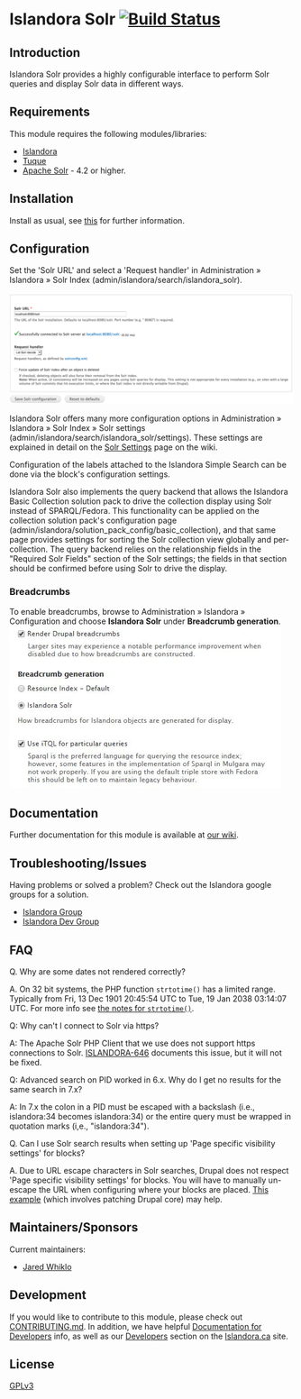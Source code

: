 # Islandora Solr [![Build Status](https://travis-ci.org/Islandora/islandora_solr_search.png?branch=7.x)](https://travis-ci.org/Islandora/islandora_solr_search)

## Introduction

Islandora Solr provides a highly configurable interface to perform Solr queries and display Solr data in different ways.

## Requirements

This module requires the following modules/libraries:

* [Islandora](https://github.com/islandora/islandora)
* [Tuque](https://github.com/islandora/tuque)
* [Apache Solr](https://lucene.apache.org/solr/) - 4.2 or higher.

## Installation
 
 Install as usual, see [this](https://drupal.org/documentation/install/modules-themes/modules-7) for further information.
 
## Configuration
 
Set the 'Solr URL' and select a 'Request handler' in Administration » Islandora » Solr Index (admin/islandora/search/islandora_solr).

![Configuration](docs/solr-basic-settings.png)

Islandora Solr offers many more configuration options in Administration » Islandora » Solr Index » Solr settings (admin/islandora/search/islandora_solr/settings). These settings are explained in detail on the [Solr Settings](https://wiki.duraspace.org/display/ISLANDORA/Islandora+Solr+Settings) page on the wiki.

Configuration of the labels attached to the Islandora Simple Search can be done via the block's configuration settings.

Islandora Solr also implements the query backend that allows the Islandora Basic Collection solution pack to drive the collection display using Solr instead of SPARQL/Fedora. This functionality can be applied on the collection solution pack's configuration page (admin/islandora/solution_pack_config/basic_collection), and that same page provides settings for sorting the Solr collection view globally and per-collection. The query backend relies on the relationship fields in the "Required Solr Fields" section of the Solr settings; the fields in that section should be confirmed before using Solr to drive the display.

### Breadcrumbs
To enable breadcrumbs, browse to Administration » Islandora » Configuration and choose **Islandora Solr** under **Breadcrumb generation**.
![Configuration](docs/solr-breadcrumbs.jpg)

## Documentation

Further documentation for this module is available at [our wiki](https://wiki.duraspace.org/display/ISLANDORA/Islandora+Solr).

## Troubleshooting/Issues
 
 Having problems or solved a problem? Check out the Islandora google groups for a solution.
 
 * [Islandora Group](https://groups.google.com/forum/?hl=en&fromgroups#!forum/islandora)
 * [Islandora Dev Group](https://groups.google.com/forum/?hl=en&fromgroups#!forum/islandora-dev)
 
## FAQ

Q. Why are some dates not rendered correctly?
 
A. On 32 bit systems, the PHP function `strtotime()` has a limited range. Typically from Fri, 13 Dec 1901 20:45:54 UTC to Tue, 19 Jan 2038 03:14:07 UTC. For more info see [the notes for `strtotime()`](https://secure.php.net/manual/en/function.strtotime.php#refsect1-function.strtotime-notes).

Q: Why can't I connect to Solr via https?

A: The Apache Solr PHP Client that we use does not support https connections to Solr. [ISLANDORA-646](https://jira.duraspace.org/browse/ISLANDORA-646) documents this issue, but it will not be fixed.

Q: Advanced search on PID worked in 6.x. Why do I get no results for the same search in 7.x?

A: In 7.x the colon in a PID must be escaped with a backslash (i.e., islandora:34 becomes islandora\:34) or the entire query must be wrapped in quotation marks  (i,e., "islandora:34").

Q. Can I use Solr search results when setting up 'Page specific visibility settings' for blocks?

A. Due to URL escape characters in Solr searches, Drupal does not respect 'Page specific visibility settings' for blocks. You will have to manually un-escape the URL when configuring where your blocks are placed. [This example](https://jira.duraspace.org/secure/attachment/19044/19044_drupal_encode_path.patch) (which involves patching Drupal core) may help.



## Maintainers/Sponsors

Current maintainers:

* [Jared Whiklo](https://github.com/whikloj)

## Development

If you would like to contribute to this module, please check out [CONTRIBUTING.md](CONTRIBUTING.md). In addition, we have helpful [Documentation for Developers](https://github.com/Islandora/islandora/wiki#wiki-documentation-for-developers) info, as well as our [Developers](http://islandora.ca/developers) section on the [Islandora.ca](http://islandora.ca) site.

## License

[GPLv3](http://www.gnu.org/licenses/gpl-3.0.txt)
